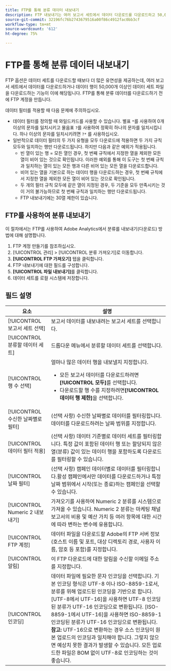 ```yaml
---
title: FTP를 통해 분류 데이터 내보내기
description: FTP 내보내기는 여러 보고서 세트에서 데이터 다운로드를 다운로드하고 50,000개 이상의 데이터 행 데이터 세트 파일을 다운로드하는 것을 포함하여 데이터 세트 다운로드를 보다 유연하게 합니다
source-git-commit: 32196fc76b2743679516a00f86c4912fac0bb3cf
workflow-type: tm+mt
source-wordcount: '612'
ht-degree: 75%

---
```



# FTP를 통해 분류 데이터 내보내기

FTP 옵션은 데이터 세트를 다운로드할 때보다 더 많은 유연성을 제공하는데, 여러 보고서 세트에서 데이터를 다운로드하거나 데이터 행이 50,000개 이상인 데이터 세트 파일을 다운로드하는 기능이 이에 해당됩니다. FTP를 통해 분류 데이터를 다운로드하기 전에 FTP 계정을 만듭니다.

데이터 필터를 적용할 때 다음 문제에 주의하십시오.

* 데이터 필터를 정의할 때 와일드카드를 사용할 수 있습니다. 별표 `*`를 사용하여 0개 이상의 문자를 일치시키고 물음표 `?`를 사용하여 정확히 하나의 문자를 일치시킵니다. 하나 이상의 문자를 일치시키려면 `?*` 를 사용하십시오.
* 일반적으로 데이터 필터의 두 가지 유형을 모두 다운로드에 적용하면 두 가지 규칙 모두와 일치하는 행만 다운로드됩니다. 하지만 다음과 같은 예외가 적용됩니다.
   * 빈 열이 있는 행 = 모든 열인 경우, 첫 번째 규칙에서 지정한 열을 제외한 모든 열이 비어 있는 것으로 확인됩니다. 이러한 예외를 통해 이 도구는 첫 번째 규칙과 일치하는 열이 있는 모든 행과 다른 비어 있는 모든 열을 다운로드합니다.
   * 비어 있는 열을 기본으로 하는 데이터 행을 다운로드하는 경우, 첫 번째 규칙에서 지정한 열을 제외한 모든 열이 비어 있는 것으로 확인됩니다.
   * 두 개의 필터 규칙 모두에 같은 열이 지정된 경우, 두 기준을 모두 만족시키는 것이 거의 불가능하므로 첫 번째 규칙과 일치하는 행만 다운로드됩니다.
   * FTP 내보내기에는 30열 제한이 있습니다.

## FTP를 사용하여 분류 내보내기

이 절차에서는 FTP를 사용하여 Adobe Analytics에서 분류를 내보내기(다운로드) 방법에 대해 설명합니다.

1. FTP 계정 만들기를 참조하십시오.
1. [!UICONTROL 관리] > [!UICONTROL 분류 가져오기]로 이동합니다.
1. **[!UICONTROL FTP 가져오기]** 탭을 클릭합니다.
1. FTP 내보내기에 대한 필드를 구성합니다.
1. **[!UICONTROL 파일 내보내기]**&#x200B;를 클릭합니다.
1. 데이터 세트를 로컬 시스템에 저장합니다.

## 필드 설명

| 요소 | 설명 |
| --- | --- |
| [!UICONTROL 보고서 세트 선택] | 보고서 데이터를 내보내려는 보고서 세트를 선택합니다. |
| [!UICONTROL 분류할 데이터 세트] | 드롭다운 메뉴에서 분류할 데이터 세트를 선택합니다. |
| [!UICONTROL 행 수 선택] | 얼마나 많은 데이터 행을 내보낼지 지정합니다.<ul><li>모든 보고서 데이터를 다운로드하려면 **[!UICONTROL 모두]**&#x200B;를 선택합니다.</li><li>다운로드할 행 수를 지정하려면&#x200B;**[!UICONTROL 데이터 행 제한]**&#x200B;을 선택합니다.</li></ul> |
| [!UICONTROL 수신한 날짜별로 필터] | (선택 사항) 수신한 날짜별로 데이터를 필터링합니다. 데이터를 다운로드하려는 날짜 범위를 지정합니다. |
| [!UICONTROL 데이터 필터 적용] | (선택 사항) 데이터 기준별로 데이터 세트를 필터링합니다. 특정 값이 포함된 데이터 행 또는 할당되지 않은 열(분류) 값이 있는 데이터 행을 포함하도록 다운로드를 필터링할 수 있습니다. |
| [!UICONTROL 날짜 필터] | (선택 사항) 캠페인 데이터별로 데이터를 필터링합니다.활성 캠페인에서만 데이터를 다운로드하거나 특정 날짜 범위에서 시작(또는 종료)하는 캠페인을 선택할 수 있습니다. |
| [!UICONTROL Numeric 2 내보내기] | 가져오기를 사용하여 Numeric 2 분류를 시스템으로 가져올 수 있습니다. Numeric 2 분류는 마케팅 채널 보고서의 비용 및 예산 가치 등 여러 항목에 대한 시간에 따라 변하는 변수에 유용합니다. |
| [!UICONTROL FTP 계정] | 데이터 파일을 다운로드할 Adobe의 FTP 서버 정보(호스트 이름 및 포트, 대상 디렉토리 경로, 사용자 이름, 암호 등 포함)를 지정합니다. |
| [!UICONTROL 알림] | 이 FTP 다운로드에 대한 알림을 수신할 이메일 주소를 지정합니다. |
| [!UICONTROL 인코딩] | 데이터 파일에 필요한 문자 인코딩을 선택합니다. 기본 인코딩 형식은 UTF-8 이나 ISO-8859-1로서, 분류를 위해 업로드된 인코딩을 기반으로 합니다. [UTF-8에서 UTF-16]을 사용하면 UTF-8 인코딩된 분류가 UTF-16 인코딩으로 변환됩니다. [ISO-8859-1에서 UTF-16]을 사용하면 ISO-8859-1 인코딩된 분류가 UTF-16 인코딩으로 변환됩니다.<br>**참고:** UTF-16으로 변환하는 경우 소스 인코딩이 원본 업로드의 인코딩과 일치해야 합니다. 그렇지 않으면 예상치 못한 결과가 발생할 수 있습니다. 모든 업로드한 파일은 BOM 없이 UTF-8로 인코딩하는 것이 좋습니다. |

